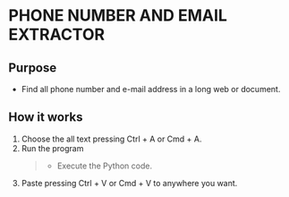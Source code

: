 # PHONE NUMBER AND EMAIL EXTRACTOR

## Purpose
- Find all phone number and e-mail address in a long web or document.

## How it works

1. Choose the all text pressing Ctrl + A or Cmd + A.
2. Run the program
    >- Execute the Python code.
3. Paste pressing Ctrl + V or Cmd + V to anywhere you want.
